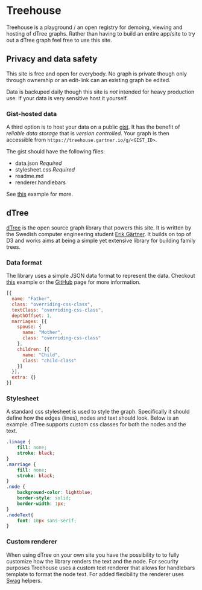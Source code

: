 # Treehouse
Treehouse is a playground / an open registry for demoing, viewing and hosting of dTree graphs. Rather than having to build an entire app/site to try out a dTree graph feel free to use this site.

## Privacy and data safety
This site is free and open for everybody. No graph is private though only through ownership or an edit-link can an existing graph be edited.

Data is backuped daily though this site is _not_ intended for heavy production use. If your data is very sensitive host it yourself.

### Gist-hosted data
A third option is to host your data on a public [gist](https://gist.github.com). It has the benefit of _reliable data storage_ that is _version controlled_. Your graph is then accessible from ```https://treehouse.gartner.io/g/<GIST_ID>```.

The gist should have the following files:
- data.json *Required*
- stylesheet.css *Required*
- readme.md
- renderer.handlebars

See [this](https://treehouse.gartner.io/g/58e58be650453b6d49d7) example for more.

## dTree
[dTree](https://github.com/ErikGartner/dTree) is the open source graph library that powers this site. It is written by the Swedish computer engineering student [Erik Gärtner](https://gartner.io). It builds on top of D3 and works aims at being a simple yet extensive library for building family trees.

### Data format
The library uses a simple JSON data format to represent the data. Checkout [this](https://treehouse.gartner.io/t/dtree-demo) example or the [GitHub](https://github.com/ErikGartner/dTree) page for more information.

```javascript
[{
  name: "Father",
  class: "overriding-css-class",
  textClass: "overriding-css-class",
  depthOffset: 1,
  marriages: [{
    spouse: {
      name: "Mother",
      class: "overriding-css-class"
    },
    children: [{
      name: "Child",
      class: "child-class"
    }]
  }],
  extra: {}
}]
```

### Stylesheet
A standard css stylesheet is used to style the graph. Specifically it should define how the edges (lines), nodes and text should look. Below is an example. dTree supports custom css classes for both the nodes and the text.

```css
.linage {
    fill: none;
    stroke: black;
}
.marriage {
    fill: none;
    stroke: black;
}
.node {
    background-color: lightblue;
    border-style: solid;
    border-width: 1px;
}
.nodeText{
    font: 10px sans-serif;
}
```

### Custom renderer
When using dTree on your own site you have the possibility to to fully customize how the library renders the text and the node. For security purposes Treehouse uses a custom text renderer that allows for handlebars template to format the node text. For added flexibility the renderer uses [Swag](http://elving.github.io/swag/) helpers.
